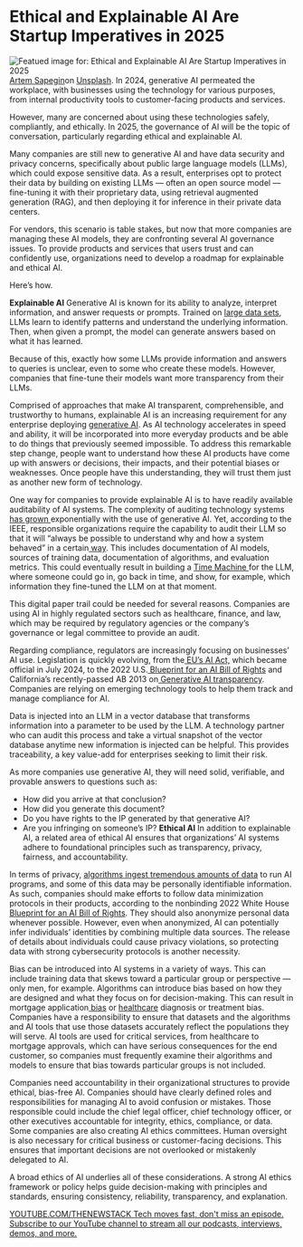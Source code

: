 # Ethical and Explainable AI Are Startup Imperatives in 2025
![Featued image for: Ethical and Explainable AI Are Startup Imperatives in 2025](https://cdn.thenewstack.io/media/2025/01/908499ff-artem-sapegin-b18trxc8upq-unsplash-1-1024x683.jpg)
[Artem Sapegin](https://unsplash.com/@sapegin?utm_content=creditCopyText&utm_medium=referral&utm_source=unsplash)on
[Unsplash](https://unsplash.com/photos/turned-on-macbook-air-displaying-coding-application-b18TRXc8UPQ?utm_content=creditCopyText&utm_medium=referral&utm_source=unsplash).
In 2024, generative AI permeated the workplace, with businesses using the technology for various purposes, from internal productivity tools to customer-facing products and services.

However, many are concerned about using these technologies safely, compliantly, and ethically. In 2025, the governance of AI will be the topic of conversation, particularly regarding ethical and explainable AI.

Many companies are still new to generative AI and have data security and privacy concerns, specifically about public large language models (LLMs), which could expose sensitive data. As a result, enterprises opt to protect their data by building on existing LLMs — often an open source model — fine-tuning it with their proprietary data, using retrieval augmented generation (RAG), and then deploying it for inference in their private data centers.

For vendors, this scenario is table stakes, but now that more companies are managing these AI models, they are confronting several AI governance issues. To provide products and services that users trust and can confidently use, organizations need to develop a roadmap for explainable and ethical AI.

Here’s how.

**Explainable AI**
Generative AI is known for its ability to analyze, interpret information, and answer requests or prompts. Trained on [large data sets](https://thenewstack.io/processing-large-data-sets-in-fine-grained-parallel-streams-with-sql/), LLMs learn to identify patterns and understand the underlying information. Then, when given a prompt, the model can generate answers based on what it has learned.

Because of this, exactly how some LLMs provide information and answers to queries is unclear, even to some who create these models. However, companies that fine-tune their models want more transparency from their LLMs.

Comprised of approaches that make AI transparent, comprehensible, and trustworthy to humans, explainable AI is an increasing requirement for any enterprise deploying [generative AI](https://thenewstack.io/ebooks/generative-ai/). As AI technology accelerates in speed and ability, it will be incorporated into more everyday products and be able to do things that previously seemed impossible. To address this remarkable step change, people want to understand how these AI products have come up with answers or decisions, their impacts, and their potential biases or weaknesses. Once people have this understanding, they will trust them just as another new form of technology.

One way for companies to provide explainable AI is to have readily available auditability of AI systems. The complexity of auditing technology systems [has grown ](https://www.thomsonreuters.com/en-us/posts/technology/auditing-ai-transparency/)exponentially with the use of generative AI. Yet, according to the IEEE, responsible organizations require the capability to audit their LLM so that it will “always be possible to understand why and how a system behaved” in a certain[ way](https://ieeexplore.ieee.org/document/9726144/references#references). This includes documentation of AI models, sources of training data, documentation of algorithms, and evaluation metrics. This could eventually result in building a [Time Machine ](https://support.apple.com/en-us/104984)for the LLM, where someone could go in, go back in time, and show, for example, which information they fine-tuned the LLM on at that moment.

This digital paper trail could be needed for several reasons. Companies are using AI in highly regulated sectors such as healthcare, finance, and law, which may be required by regulatory agencies or the company’s governance or legal committee to provide an audit.

Regarding compliance, regulators are increasingly focusing on businesses’ AI use. Legislation is quickly evolving, from the[ EU’s AI Act,](https://artificialintelligenceact.eu/) which became official in July 2024, to the 2022 U.S.[ Blueprint for an AI Bill of Rights](https://www.whitehouse.gov/ostp/ai-bill-of-rights/) and California’s recently-passed AB 2013 on[ Generative AI transparency](https://www.dlapiper.com/en/insights/publications/2024/10/california-enacts-sweeping-new-ai-regulation). Companies are relying on emerging technology tools to help them track and manage compliance for AI.

Data is injected into an LLM in a vector database that transforms information into a parameter to be used by the LLM. A technology partner who can audit this process and take a virtual snapshot of the vector database anytime new information is injected can be helpful. This provides traceability, a key value-add for enterprises seeking to limit their risk.

As more companies use generative AI, they will need solid, verifiable, and provable answers to questions such as:

- How did you arrive at that conclusion?
- How did you generate this document?
- Do you have rights to the IP generated by that generative AI?
- Are you infringing on someone’s IP?
**Ethical AI**
In addition to explainable AI, a related area of ethical AI ensures that organizations’ AI systems adhere to foundational principles such as transparency, privacy, fairness, and accountability.

In terms of privacy, [algorithms ingest tremendous amounts of data](https://thenewstack.io/open-source-library-taipy-turns-ai-algorithms-data-into-web-apps/) to run AI programs, and some of this data may be personally identifiable information. As such, companies should make efforts to follow data minimization protocols in their products, according to the nonbinding 2022 White House[ Blueprint for an AI Bill of Rights](https://www.whitehouse.gov/ostp/ai-bill-of-rights/#privacy). They should also anonymize personal data whenever possible. However, even when anonymized, AI can potentially infer individuals’ identities by combining multiple data sources. The release of details about individuals could cause privacy violations, so protecting data with strong cybersecurity protocols is another necessity.

Bias can be introduced into AI systems in a variety of ways. This can include training data that skews toward a particular group or perspective — only men, for example. Algorithms can introduce bias based on how they are designed and what they focus on for decision-making. This can result in mortgage application[ bias](https://apnews.com/article/lifestyle-technology-business-race-and-ethnicity-racial-injustice-b920d945a6a13db1e1aee44d91475205) or [healthcare](https://www.npr.org/sections/health-shots/2023/06/06/1180314219/artificial-intelligence-racial-bias-health-care) diagnosis or treatment bias. Companies have a responsibility to ensure that datasets and the algorithms and AI tools that use those datasets accurately reflect the populations they will serve. AI tools are used for critical services, from healthcare to mortgage approvals, which can have serious consequences for the end customer, so companies must frequently examine their algorithms and models to ensure that bias towards particular groups is not included.

Companies need accountability in their organizational structures to provide ethical, bias-free AI. Companies should have clearly defined roles and responsibilities for managing AI to avoid confusion or mistakes. Those responsible could include the chief legal officer, chief technology officer, or other executives accountable for integrity, ethics, compliance, or data. Some companies are also creating AI ethics committees. Human oversight is also necessary for critical business or customer-facing decisions. This ensures that important decisions are not overlooked or mistakenly delegated to AI.

A broad ethics of AI underlies all of these considerations. A strong AI ethics framework or policy helps guide decision-making with principles and standards, ensuring consistency, reliability, transparency, and explanation.

[
YOUTUBE.COM/THENEWSTACK
Tech moves fast, don't miss an episode. Subscribe to our YouTube
channel to stream all our podcasts, interviews, demos, and more.
](https://youtube.com/thenewstack?sub_confirmation=1)